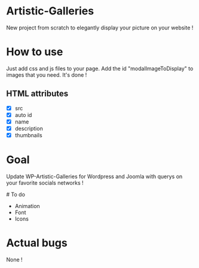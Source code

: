 # Artistic-Galleries

New project from scratch to elegantly display your picture on your website !


# How to use
Just add css and js files to your page.
Add the id "modalImageToDisplay" to images that you need.
It's done !

## HTML attributes

- [x] src
- [x] auto id
- [X] name
- [X] description
- [X] thumbnails

# Goal

Update WP-Artistic-Galleries for Wordpress and Joomla with querys on your favorite socials networks !

# To do
- Animation
- Font
- Icons

# Actual bugs

None !

